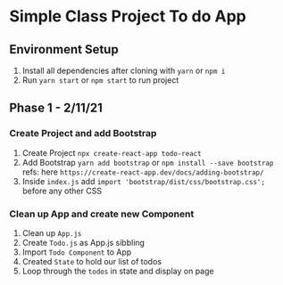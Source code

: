 # Simple Class Project To do App

## Environment Setup
1. Install all dependencies after cloning with `yarn` or `npm i`
2. Run `yarn start` or `npm start` to run project

## Phase 1 - 2/11/21
### Create Project and add Bootstrap
1. Create Project `npx create-react-app todo-react`
2. Add Bootstrap `yarn add bootstrap` or `npm install --save bootstrap` 
    refs: here `https://create-react-app.dev/docs/adding-bootstrap/`
3. Inside `index.js` add `import 'bootstrap/dist/css/bootstrap.css';` before any other CSS

### Clean up App and create new Component
1. Clean up `App.js`
2. Create `Todo.js` as App.js sibbling
3. Import `Todo Component` to App
4. Created `State` to hold our list of todos
5. Loop through the `todos` in state and display on page

### 

